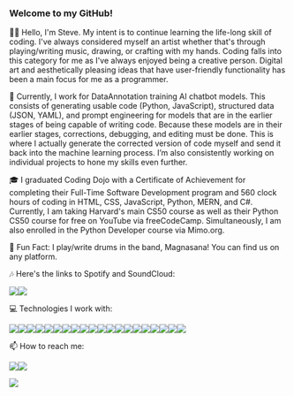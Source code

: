 ### Welcome to my GitHub!

👋🏼 Hello, I'm Steve. My intent is to continue learning the life-long skill of coding. I've always considered myself an artist whether that's through playing/writing music, drawing, or crafting with my hands. Coding falls into this category for me as I've always enjoyed being a creative person. Digital art and aesthetically pleasing ideas that have user-friendly functionality has been a main focus for me as a programmer.

📁 Currently, I work for DataAnnotation training AI chatbot models. This consists of generating usable code (Python, JavaScript), structured data (JSON, YAML), and prompt engineering for models that are in the earlier stages of being capable of writing code. Because these models are in their earlier stages, corrections, debugging, and editing must be done. This is where I actually generate the corrected version of code myself and send it back into the machine learning process. I’m also consistently working on individual projects to hone my skills even further.

🎓 I graduated Coding Dojo with a Certificate of Achievement for completing their Full-Time Software Development program and 560 clock hours of coding in HTML, CSS, JavaScript, Python, MERN, and C#. Currently, I am taking Harvard's main CS50 course as well as their Python CS50 course for free on YouTube via freeCodeCamp. Simultaneously, I am also enrolled in the Python Developer course via Mimo.org.

🥁 Fun Fact: I play/write drums in the band, Magnasana! You can find us on any platform. 

🎶 Here's the links to Spotify and SoundCloud: 

<a href="https://open.spotify.com/artist/3GtF5qiQuaUmmPR82fV9No?si=Cg9O7bvkR_-ld3DCx7syrA"><img src ="https://img.shields.io/badge/Spotify-1DB954.svg?style=for-the-badge&logo=Spotify&logoColor=white" /></a><a href="https://soundcloud.com/search?q=magnasana"><img src="https://img.shields.io/badge/SoundCloud-FF3300?style=for-the-badge&logo=soundcloud&logoColor=white" /></a>

💻 Technologies I work with: 

<a href="https://developer.mozilla.org/en-US/docs/Web/HTML"><img src="https://img.shields.io/badge/HTML5-E34F26?style=for-the-badge&logo=html5&logoColor=white" /></a><a href="https://developer.mozilla.org/en-US/docs/Web/CSS"><img src="https://img.shields.io/badge/CSS3-1572B6?style=for-the-badge&logo=css3&logoColor=white" /></a><a href="https://getbootstrap.com/docs/4.1/getting-started/introduction/"><img src="https://img.shields.io/badge/Bootstrap-563D7C?style=for-the-badge&logo=bootstrap&logoColor=white" /></a><a href="https://developer.mozilla.org/en-US/docs/Web/JavaScript"><img src="https://img.shields.io/badge/JavaScript-323330?style=for-the-badge&logo=javascript&logoColor=F7DF1E" /></a><a href="https://nodejs.org/en/docs/"><img src="https://img.shields.io/badge/Node.js-339933?style=for-the-badge&logo=nodedotjs&logoColor=white" /></a><a href="https://dev.mysql.com/doc/"><img src="https://img.shields.io/badge/MySQL-005C84?style=for-the-badge&logo=mysql&logoColor=white" /></a><a href="https://www.python.org/doc/"><img src="https://img.shields.io/badge/Python-3776AB.svg?style=for-the-badge&logo=Python&logoColor=white" /></a><a href="https://numpy.org"><img src="https://img.shields.io/badge/NumPy-013243.svg?style=for-the-badge&logo=NumPy&logoColor=white" /></a><a href="https://scipy.org"><img src="https://img.shields.io/badge/SciPy-8CAAE6.svg?style=for-the-badge&logo=SciPy&logoColor=white" /></a><a href="https://scikit-learn.org/stable/"><img src="https://img.shields.io/badge/scikitlearn-F7931E.svg?style=for-the-badge&logo=scikit-learn&logoColor=white" /></a><a href="https://pypi.org/project/pyfiglet/"><img src="https://img.shields.io/badge/Fig-000000.svg?style=for-the-badge&logo=Fig&logoColor=white" /></a><a href="https://flask.palletsprojects.com/en/2.2.x/"><img src="https://img.shields.io/badge/Flask-000000?style=for-the-badge&logo=flask&logoColor=white" /></a><a href="https://www.mongodb.com/docs/"><img src="https://img.shields.io/badge/MongoDB-4EA94B?style=for-the-badge&logo=mongodb&logoColor=white" /></a><a href="https://expressjs.com/en/5x/api.html"><img src="https://img.shields.io/badge/Express.js-000000?style=for-the-badge&logo=express&logoColor=white" /></a><a href="https://learning.postman.com/docs/getting-started/introduction/"><img src="https://img.shields.io/badge/Postman-FF6C37?style=for-the-badge&logo=Postman&logoColor=white" /></a><a href="https://reactjs.org/docs/getting-started.html"><img src="https://img.shields.io/badge/React-20232A?style=for-the-badge&logo=react&logoColor=61DAFB" /></a><a href="https://www.json.org/json-en.html"><img src="https://img.shields.io/badge/json-5E5C5C?style=for-the-badge&logo=json&logoColor=white" /></a><a href="https://learn.microsoft.com/en-us/dotnet/fundamentals/"><img src="https://img.shields.io/badge/.NET-512BD4?style=for-the-badge&logo=dotnet&logoColor=white" /></a><a href="https://openai.com"><img src="https://img.shields.io/badge/OpenAI-412991.svg?style=for-the-badge&logo=OpenAI&logoColor=white" /></a><a href=""><img src="https://img.shields.io/badge/GitHub-181717.svg?style=for-the-badge&logo=GitHub&logoColor=white" /></a>

📫 How to reach me: 

<a href="https://www.linkedin.com/in/stevenblaketobias/"><img src="https://img.shields.io/badge/LinkedIn-0077B5?style=for-the-badge&logo=linkedin&logoColor=white" /></a><a href="mailto:sblaket@gmail.com"><img src="https://img.shields.io/badge/Gmail-D14836?style=for-the-badge&logo=gmail&logoColor=white" /></a>

<img src="https://github-readme-stats.vercel.app/api/top-langs/?username=s-b-t&layout=compact" />




